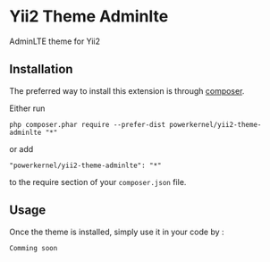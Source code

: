 Yii2 Theme Adminlte
===================
AdminLTE theme for Yii2

Installation
------------

The preferred way to install this extension is through [composer](http://getcomposer.org/download/).

Either run

```
php composer.phar require --prefer-dist powerkernel/yii2-theme-adminlte "*"
```

or add

```
"powerkernel/yii2-theme-adminlte": "*"
```

to the require section of your `composer.json` file.


Usage
-----

Once the theme is installed, simply use it in your code by  :

```php
Comming soon
```
